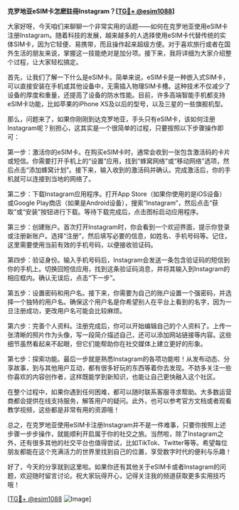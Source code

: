 **克罗地亚eSIM卡怎麽註冊Instagram？[[TG💪+ @esim1088](https://t.me/s/esim1088)]**

大家好呀，今天咱们来聊聊一个非常实用的话题——如何在克罗地亚使用eSIM卡注册Instagram。随着科技的发展，越来越多的人选择使用eSIM卡代替传统的实体SIM卡，因为它轻便、易携带，而且操作起来超级方便。对于喜欢旅行或者在国外生活的朋友来说，掌握这一技能绝对是加分项。接下来，我将详细为大家介绍整个过程，让大家轻松搞定。

首先，让我们了解一下什么是eSIM卡。简单来说，eSIM卡是一种嵌入式SIM卡，可以直接安装在手机或其他设备中，无需插入物理SIM卡槽。这种技术不仅减少了设备的厚度和重量，还提高了设备的防水性能。目前，许多高端智能手机都支持eSIM卡功能，比如苹果的iPhone XS及以后的型号，以及三星的一些旗舰机型。

那么，问题来了，如果你刚刚到达克罗地亚，手头只有eSIM卡，该如何注册Instagram呢？别担心，这其实是一个很简单的过程，只要按照以下步骤操作即可：

第一步：激活你的eSIM卡。在购买eSIM卡时，通常会收到一张包含激活码的卡片或短信。你需要打开手机上的“设置”应用，找到“蜂窝网络”或“移动网络”选项，然后点击“添加蜂窝计划”。接下来，输入收到的激活码并确认。完成激活后，你的手机就可以连接到当地的网络了。

第二步：下载Instagram应用程序。打开App Store（如果你使用的是iOS设备）或Google Play商店（如果是Android设备），搜索“Instagram”，然后点击“获取”或“安装”按钮进行下载。等待下载完成后，点击图标启动应用程序。

第三步：创建账户。首次打开Instagram时，你会看到一个欢迎界面，提示你登录或注册新账户。选择“注册”，然后填写必要的信息，如姓名、手机号码等。记住，这里需要使用当前有效的手机号码，以便接收验证码。

第四步：验证身份。输入手机号码后，Instagram会发送一条包含验证码的短信到你的手机上。切换回短信应用，找到这条验证码消息，并将其输入到Instagram的相应框内。确认无误后，点击“下一步”。

第五步：设置密码和用户名。接下来，你需要为自己的账户设置一个强密码，并选择一个独特的用户名。确保这个用户名是你希望别人在平台上看到的名字，因为一旦注册成功，更改用户名可能会比较麻烦。

第六步：完善个人资料。注册完成后，你可以开始编辑自己的个人资料了。上传一张清晰的照片作为头像，写一段简介描述自己，还可以添加网站链接等内容。这些细节虽然看起来不起眼，但它们能帮助你在社交媒体上建立更好的形象。

第七步：探索功能。最后一步就是熟悉Instagram的各项功能啦！从发布动态、分享故事，到与其他用户互动，都有很多好玩的东西等着你去发现。不妨多关注一些你喜欢的内容创作者，这样既能学到新知识，也能让自己更快融入这个社区。

在整个过程中，如果你遇到任何困难，都可以随时联系客服寻求帮助。大多数运营商都会提供在线支持服务，解答用户的疑问。此外，也可以参考官方文档或者观看教学视频，这些都是非常有用的资源哦！

总之，在克罗地亚使用eSIM卡注册Instagram并不是一件难事，只要你按照上述步骤一步步操作，就能顺利开启属于你的社交之旅。当然啦，除了Instagram之外，还有很多其他的社交平台也值得尝试，比如TikTok、Twitter等等。希望每位朋友都能在这个充满活力的世界里找到自己的位置，享受数字时代的便利与乐趣！

好了，今天的分享就到这里啦。如果你还有其他关于eSIM卡或者Instagram的问题，欢迎随时留言讨论。祝大家玩得开心，记得关注我的频道获取更多实用技巧哦！

[[TG💪+ @esim1088](https://t.me/s/esim1088) ![Image](https://i.postimg.cc/4NQfJmqS/Snipaste-2025-05-13-00-14-12.png)]
